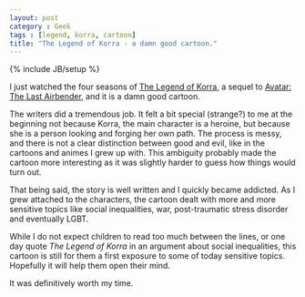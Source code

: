 ```yaml
---
layout: post
category : Geek
tags : [legend, korra, cartoon]
title: "The Legend of Korra - a damn good cartoon."
---
```

{% include JB/setup %}

I just watched the four seasons of [The Legend of Korra](http://en.wikipedia.org/wiki/The_Legend_of_Korra),
a sequel to [Avatar: The Last Airbender](http://en.wikipedia.org/wiki/Avatar:_The_Last_Airbender),
and it is a damn good cartoon.

The writers did a tremendous job. It felt a bit special (strange?) to me at the
beginning not because Korra, the main character is a heroine, but because she
is a person looking and forging her own path. The process is messy, and there
is not a clear distinction between good and evil, like in the cartoons and
animes I grew up with. This ambiguity probably made the cartoon more
interesting as it was slightly harder to guess how things would turn
out.

That being said, the story is well written and I quickly became addicted.
As I grew attached to the characters, the cartoon dealt with more and more
sensitive topics like social inequalities, war, post-traumatic stress disorder and eventually LGBT.

While I do not expect children to read too much between the lines,
or one day quote *The Legend of Korra* in an argument about social inequalities,
this cartoon is still for them a first exposure to some of today sensitive topics.
Hopefully it will help them open their mind.

It was definitively worth my time.
